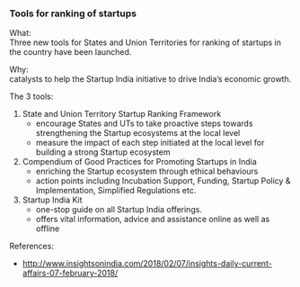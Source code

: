 
### Tools for ranking of startups

What:  
Three new tools for States and Union Territories for ranking of startups in the country have been launched.

Why:  
catalysts to help the Startup India initiative to drive India’s economic growth.

The 3 tools:  
1. State and Union Territory Startup Ranking Framework
    * encourage States and UTs to take proactive steps towards strengthening the Startup ecosystems at the local level
    * measure the impact of each step initiated at the local level for building a strong Startup ecosystem
2. Compendium of Good Practices for Promoting Startups in India
    * enriching the Startup ecosystem through ethical behaviours
    * action points including Incubation Support, Funding, Startup Policy & Implementation, Simplified Regulations etc.
3. Startup India Kit
    * one-stop guide on all Startup India offerings.
    * offers vital information, advice and assistance online as well as offline

References:
* http://www.insightsonindia.com/2018/02/07/insights-daily-current-affairs-07-february-2018/
